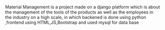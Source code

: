 Material Management is a project made on a django platform which is about the management of the tools of the products as well as the employees in the industry on a high scale, 
in which backened is done using python ,frontend using HTML,JS,Bootstrap and used mysql for data base
